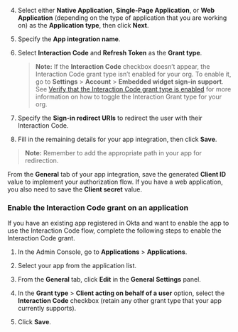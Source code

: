 4. Select either **Native Application**, **Single-Page Application**, or **Web Application** (depending on the type of application that you are working on) as the **Application type**, then click **Next**.
5. Specify the **App integration name**.
6. Select **Interaction Code** and **Refresh Token** as the **Grant type**.

    > **Note:** If the **Interaction Code** checkbox doesn’t appear, the Interaction Code grant type isn’t enabled for your org. To enable it, go to **Settings** > **Account** > **Embedded widget sign-in support**. See [Verify that the Interaction Code grant type is enabled](#verify-that-the-interaction-code-grant-type-is-enabled) for more information on how to toggle the Interaction Grant type for your org. <ApiLifecycle access="ea" />

7. Specify the **Sign-in redirect URIs** to redirect the user with their Interaction Code.
8. Fill in the remaining details for your app integration, then click **Save**.

> **Note:**  Remember to add the appropriate path in your app for redirection.

From the **General** tab of your app integration, save the generated **Client ID** value to implement your authorization flow. If you have a web application, you also need to save the **Client secret** value.

### Enable the Interaction Code grant on an application

If you have an existing app registered in Okta and want to enable the app to use the Interaction Code flow, complete the following steps to enable the Interaction Code grant.

1. In the Admin Console, go to **Applications** > **Applications**.
2. Select your app from the application list.
3. From the **General** tab, click **Edit** in the **General Settings** panel.
4. In the **Grant type** > **Client acting on behalf of a user** option, select the **Interaction Code** checkbox (retain any other grant type that your app currently supports).

    <VerifyICGrantType />

5. Click **Save**.
